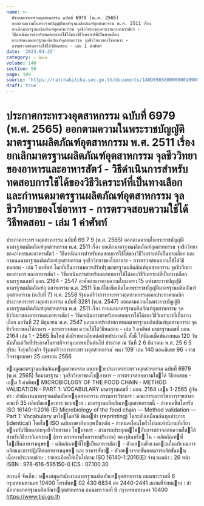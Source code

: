 ```yaml
---
name: >-
  ประกาศกระทรวงอุตสาหกรรม ฉบับที่ 6979 (พ.ศ. 2565)
  ออกตามความในพระราชบัญญัติมาตรฐานผลิตภัณฑ์อุตสาหกรรม พ.ศ. 2511 เรื่อง
  ยกเลิกมาตรฐานผลิตภัณฑ์อุตสาหกรรม จุลชีววิทยาของอาหารและอาหารสัตว์ -
  วิธีดำเนินการสำหรับทดสอบการใช้ได้ของวิธีวิเคราะห์ที่เป็นทางเลือก
  และกำหนดมาตรฐานผลิตภัณฑ์อุตสาหกรรม จุลชีววิทยาของโซ่อาหาร -
  การตรวจสอบความใช้ได้วิธีทดสอบ - เล่ม 1 คำศัพท์
date: '2023-04-25'
category: ง พิเศษ
volume: 140
section: 96
page: 109
source: 'https://ratchakitcha.soc.go.th/documents/140D096S0000000010900.pdf'
draft: true
---
```


# ประกาศกระทรวงอุตสาหกรรม ฉบับที่ 6979 (พ.ศ. 2565) ออกตามความในพระราชบัญญัติมาตรฐานผลิตภัณฑ์อุตสาหกรรม พ.ศ. 2511 เรื่อง ยกเลิกมาตรฐานผลิตภัณฑ์อุตสาหกรรม จุลชีววิทยาของอาหารและอาหารสัตว์ - วิธีดำเนินการสำหรับทดสอบการใช้ได้ของวิธีวิเคราะห์ที่เป็นทางเลือก และกำหนดมาตรฐานผลิตภัณฑ์อุตสาหกรรม จุลชีววิทยาของโซ่อาหาร - การตรวจสอบความใช้ได้วิธีทดสอบ - เล่ม 1 คำศัพท์

ประกาศกระทรวงอุตสาหกรรม ฉบับที่ 69 7 9 (พ.ศ. 2565) ออกตามความในพระราชบัญญัติมาตรฐานผลิตภัณฑ์อุตสาหกรรม พ.ศ. 2511 เรื่อง ยกเลิกมาตรฐานผลิตภัณฑ์อุตสาหกรรม จุลชีววิทยาของอาหารและอาหารสัตว์ - วิธีดาเนินการสำหรับทดสอบการใช้ได้ของวิธีวิเคราะห์ที่เป็นทางเลือก และกาหนดมาตรฐานผลิตภัณฑ์อุตสาหกรรม จุลชีววิทยาของโซ่อาหาร - การตรวจสอบความใช้ได้วิธีทดสอบ - เล่ม 1 คาศัพท์ โดยที่เป็นการสมควรปรับปรุงมาตรฐานผลิตภัณฑ์อุตสาหกรรม จุลชีววิทยาของอาหาร และอาหารสัตว์ - วิธีดาเนินการสาหรับทดสอบการใช้ได้ของวิธีวิเคราะห์ที่เป็นทางเลือก มาตรฐานเลขที่ มอก. 2164 - 2547 อาศัยอานาจตามความในมาตรา 15 แห่งพระราชบัญญัติมาตรฐานผลิตภัณฑ์อุ ตสาหกรรม พ.ศ. 2511 ซึ่งแก้ไขเพิ่มเติมโดยพระราชบัญญัติมาตรฐานผลิตภัณฑ์อุตสาหกรรม (ฉบับที่ 7) พ.ศ. 2558 รัฐมนตรีว่าการกระทรวงอุตสาหกรรมออกประกาศยกเลิกประกาศกระทรวงอุตสาหกรรม ฉบับที่ 3281 (พ.ศ. 2547) ออกตามความในพระราชบัญญัติมาตรฐานผลิตภัณฑ์อุตสาหกรรม พ.ศ. 2511 เรื่อง กาหนดมาตรฐานผลิตภัณฑ์อุตสาหกรรม จุลชีววิทยาของอาหารและอาหารสัตว์ - วิธีดาเนินการสาหรับทดสอบการใช้ได้ของวิธีวิเคราะห์ที่เป็นทางเลือก ลงวันที่ 22 มิถุนายน พ.ศ. 2547 และออกประกำศกาหนดมาตรฐานผลิตภัณฑ์อุตสาหกรรม จุลชีววิทยาของโซ่อาหาร - การตรวจสอบ ความใช้ได้วิธีทดสอบ - เล่ม 1 คาศัพท์ มาตรฐานเลขที่ มอก. 2164 เล่ม 1 - 2565 ขึ้นใหม่ ดังมีรายละเอียดต่อท้ายประกาศนี้ ทั้งนี้ ให้มีผลเมื่อพ้นกาหนด 120 วัน นับตั้งแต่วันที่ประกาศในราชกิจจานุเบกษาเป็นต้นไป ประกาศ ณ วันที่ 2 6 ธันวาคม พ.ศ. 25 6 5 สุริยะ จึงรุ่งเรืองกิจ รัฐมนตรีว่าการกระทรวงอุตสาหกรรม ้ หนา 109 ่ เลม 140 ตอนพิเศษ 96 ง ราชกิจจานุเบกษา 25 เมษายน 2566

ขอมูลมาตรฐานผลิตภัณฑอุตสาหกรรม แนบทายประกาศกระทรวงอุตสาหกรรม ฉบับที่ 6979 (พ.ศ. 2565) ชื่อมาตรฐาน : จุลชีววิทยาของโซอาหาร – การตรวจสอบความใชได้ วิธีทดสอบ - เลม 1 คําศัพท MICROBIOLOGY OF THE FOOD CHAIN - METHOD VALIDATION - PART 1: VOCABULARY มาตรฐานเลขที่ : มอก. 2164 เลม 1-2565 ผู้จัดทํา : สํานักงานมาตรฐานผลิตภัณฑอุตสาหกรรม กรรมการวิชาการ : คณะกรรมการวิชาการรายสาขา คณะที่ 35 ผลิตภัณฑอาหาร ขอบขาย : มาตรฐานผลิตภัณฑอุตสาหกรรมนี้ - กําหนดขึ้นโดยรับ ISO 16140-1:2016 (E) Microbiology of the food chain — Method validation — Part 1: Vocabulary มาใชโดยวิธี พิมพซ้ํา (reprinting) ในระดับเหมือนกันทุกประการ (identical) โดยใช ISO ฉบับภาษาอังกฤษเป็นหลัก - กําหนดเงื่อนไขทั่วไปและคํานิยามที่เกี่ยวของกับวิธีทดสอบจุลชีววิทยาของ โซอาหาร - สามารถประยุกตใชกับการตรวจสอบความใชได้ สําหรับวิธีการวิเคราะห (การ ตรวจหาหรือการหาปริมาณ) ของจุลินทรีย ใน - ผลิตภัณฑที่ใชเป็นอาหารมนุษย - ผลิตภัณฑที่ใชเป็นอาหารสัตว - ตัวอยางสิ่งแวดลอมในบริเวณการผลิตและการปฏิบัติต่ออาหารมนุษย และ อาหารสัตว - ตัวอยางจากขั้นตอนการผลิตขั้นตน เนื้อหาประกอบด้วย : รายละเอียดให้เป็นไปตาม ISO 16140-1:2016(E) จํานวนหน้า : 26 หน้า ISBN : 978-616-595150-0 ICS : 07.100.30

สถานที่ จัดเก็บ : หองสมุดสํานักงานมาตรฐานผลิตภัณฑอุตสาหกรรม ถนนพระรามที่ 6 กรุงเทพมหานคร 10400 โทรศัพท 02 430 6834 ต่อ 2440-2441 สถานที่จําหนาย : สํานักงานมาตรฐานผลิตภัณฑอุตสาหกรรม ถนนพระรามที่ 6 กรุงเทพมหานคร 10400 https://www.tisi.go.th
